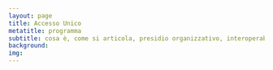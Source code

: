 ```yaml
---
layout: page
title: Accesso Unico
metatitle: programma
subtitle: cosa è, come si articola, presidio organizzativo, interoperabilità, portale
background:
img:
---
```

